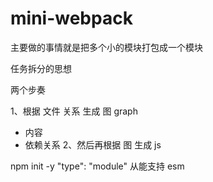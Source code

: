# mini-webpack

主要做的事情就是把多个小的模块打包成一个模块

任务拆分的思想

两个步奏

1、根据 文件 关系 生成 图 graph
  - 内容
  - 依赖关系
2、然后再根据 图 生成 js


npm init -y
"type": "module" 从能支持 esm